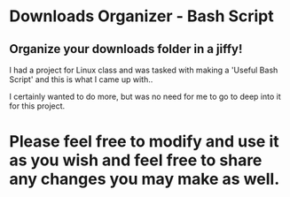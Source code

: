 # Downloads Organizer - Bash Script
## Organize your downloads folder in a jiffy!


I had a project for Linux class and was tasked with making a 'Useful Bash Script' and this is what I came up with.. 

I certainly wanted to do more, but was no need for me to go to deep into it for this project.

# Please feel free to modify and use it as you wish and feel free to share any changes you may make as well.
